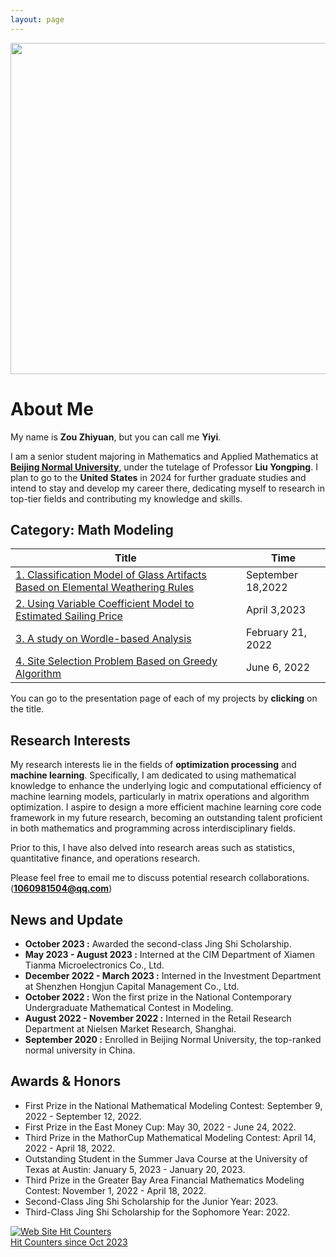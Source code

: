 ```yaml
---
layout: page
---
```



<img src="./zhiyuan.jpg" class="floatpic" width="806" height="530">

# About Me

My name is **Zou Zhiyuan**, but you can call me **Yiyi**. 

I am a senior student majoring in Mathematics and Applied Mathematics at [**Beijing Normal University**](https://www.bnu.edu.cn/), under the tutelage of Professor **Liu Yongping**. I plan to go to the **United States** in 2024 for further graduate studies and intend to stay and develop my career there, dedicating myself to research in top-tier fields and contributing my knowledge and skills.

## Category: Math Modeling

| Title | Time |
|---------|---------|
| [<u>1. Classification Model of Glass Artifacts Based on Elemental Weathering Rules</u>](https://yiyiyuan0225.github.io/blogs/m1/) | September 18,2022 |
| [<u>2. Using Variable Coefficient Model to Estimated Sailing Price</u>](https://yiyiyuan0225.github.io/blogs/m2/) | April 3,2023 |
| [<u>3. A study on Wordle-based Analysis</u>](https://yiyiyuan0225.github.io/blogs/m3/) | February 21, 2022 |
| [<u>4. Site Selection Problem Based on Greedy Algorithm</u>](https://yiyiyuan0225.github.io/blogs/m4/) | June 6, 2022 |

You can go to the presentation page of each of my projects by **clicking** on the title.

## Research Interests

My research interests lie in the fields of **optimization processing** and **machine learning**. Specifically, I am dedicated to using mathematical knowledge to enhance the underlying logic and computational efficiency of machine learning models, particularly in matrix operations and algorithm optimization. I aspire to design a more efficient machine learning core code framework in my future research, becoming an outstanding talent proficient in both mathematics and programming across interdisciplinary fields. 

Prior to this, I have also delved into research areas such as statistics, quantitative finance, and operations research.

Please feel free to email me to discuss potential research collaborations.(**1060981504@qq.com**)

## News and Update

- **October 2023 :** Awarded the second-class Jing Shi Scholarship.
- **May 2023 - August 2023 :** Interned at the CIM Department of Xiamen Tianma Microelectronics Co., Ltd.
- **December 2022 - March 2023 :** Interned in the Investment Department at Shenzhen Hongjun Capital Management Co., Ltd.
- **October 2022 :** Won the first prize in the National Contemporary Undergraduate Mathematical Contest in Modeling.
- **August 2022 - November 2022 :** Interned in the Retail Research Department at Nielsen Market Research, Shanghai.
- **September 2020 :** Enrolled in Beijing Normal University, the top-ranked normal university in China.


## Awards & Honors

- First Prize in the National Mathematical Modeling Contest: September 9, 2022 - September 12, 2022.
- First Prize in the East Money Cup: May 30, 2022 - June 24, 2022.
- Third Prize in the MathorCup Mathematical Modeling Contest: April 14, 2022 - April 18, 2022.
- Outstanding Student in the Summer Java Course at the University of Texas at Austin: January 5, 2023 - January 20, 2023.
- Third Prize in the Greater Bay Area Financial Mathematics Modeling Contest: November 1, 2022 - April 18, 2022.
- Second-Class Jing Shi Scholarship for the Junior Year: 2023.
- Third-Class Jing Shi Scholarship for the Sophomore Year: 2022.

<a href="https://www.easycounter.com/">
<img src="https://www.easycounter.com/counter.php?sony0328"
border="0" alt="Web Site Hit Counters"></a>
<br><a href="https://www.easycounter.com/">Hit Counters  since Oct 2023</a>


